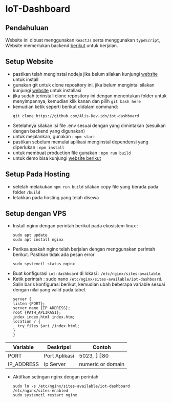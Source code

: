 # IoT-Dashboard

## Pendahuluan
Website ini dibuat menggunakan `ReactJs` serta menggunakan `typeScript`,
Website memerlukan backend  [berikut](https://github.com/Alis-Dev-idn/iot-api) untuk berjalan.

## Setup Website
- pastikan telah menginstal nodejs jika belum silakan kunjungi [website](https://nodejs.org/en/) untuk install
- gunakan git untuk clone repository ini, jika belum mengintal silakan kunjungi [website](https://git-scm.com/downloads) untuk installasi
- jika sudah terinstall clone repository ini dengan menentukan folder untuk menyimpannya, kemudian klik kanan dan pilih `git bash here`
- kemudian ketik seperti berikut didalam command:
    ```
    git clone https://github.com/Alis-Dev-idn/iot-dashboard
    ```
- Setelahnya silakan isi file .env sesuai dengan yang dimintakan (sesuikan dengan backend yang digunakan)
- untuk mejalankan, gunakan : `npm start`
- pastikan sebelum memulai aplikasi menginstal dependensi yang diperlukan : `npm install`
- untuk membuat production file gunakan : `npm run build`
- untuk demo bisa kunjungi [website berikut](https://iot.smpvanilla.com)

## Setup Pada Hosting
- setelah melakukan `npm run build` silakan copy file yang berada pada folder `/build`
- letakkan pada hosting yang telah disewa

## Setup dengan VPS
- Install nginx dengan perintah berikut pada ekosistem linux :
    ````
    sudo apt update
    sudo apt install nginx
    ````
- Periksa apakah nginx telah berjalan dengan menggunakan perintah berikut. Pastikan tidak ada pesan error
    ````
  sudo systemctl status nginx
  ````
- Buat konfigurasi `iot-dashboard` di lokasi : `/etc/nginx/sites-available`.
- Ketik perintah : sudo nano `/etc/nginx/sites-available/iot-dashboard`. Salin baris konfigurasi berikut, kemudian ubah beberapa variable sesuai dengan nilai yang valid pada tabel.
    ````
  server {
  listen {PORT};
  server_name {IP_ADDRESS};
  root {PATH_APLIKASI};
  index index.html index.htm;
  location / {
      try_files $uri /index.html;
  }
  }
  ````
| Variable | Deskripsi | Contoh       |
| -------- | --------- |--------------|
|PORT | Port Aplikasi | 5023, [::]80 |
| IP_ADDRESS | Ip Server | numeric or domain |

- Aktifkan setingan nginx dengan perintah
    ````
    sudo ln -s /etc/nginx/sites-available/iot-dashboard /etc/nginx/sites-enabled
    sudo systemctl restart nginx
  ````
